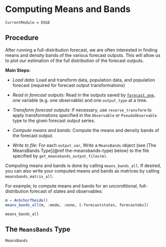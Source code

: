 # Computing Means and Bands

```@meta
CurrentModule = DSGE
```

## Procedure

After running a full-distribution forecast, we are often interested in finding
means and density bands of the various forecast outputs. This will allow us to
plot our estimation of the full distribution of the forecast outputs.

**Main Steps:**

- *Load data:* Load and transform data, population data, and population forecast
  (required for forecast output transformations)

- *Read in forecast outputs:* Read in the outputs saved by
  [`forecast_one`](@ref), one variable (e.g. one observable) and one
  `output_type` at a time.

- *Transform forecast outputs:* If necessary, use `reverse_transform` to apply
  transformations specified in the `Observable` or `PseudoObservable` type to
  the given forecast output series.

- *Compute means and bands:* Compute the means and density bands of the forecast
  output.

- *Write to file:* For each `output_var`, Write a `MeansBands` object (see
  [The MeansBands Type](@ref the-meansbands-type) below) to the file specified by
  `get_meansbands_output_files(m)`.

Computing means and bands is done by calling `means_bands_all`. If desired, you
can also write your computed means and bands as matrices by calling
`meansbands_matrix_all`.

For example, to compute means and bands for an unconditional, full-distribution
forecast of states and observables:

``` julia
m = AnSchorfheide()
means_bands_all(m, :mode, :none, [:forecaststates, forecastobs])
```

```@docs
means_bands_all
```


## The `MeansBands` Type

``` @docs
MeansBands
```